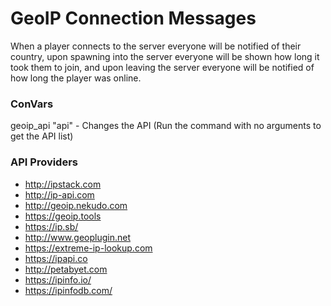 # GeoIP Connection Messages

When a player connects to the server everyone will be notified of their country, upon spawning into the server everyone will be shown how long it took them to join, and upon leaving the server everyone will be notified of how long the player was online.

### ConVars
geoip_api "api" - Changes the API (Run the command with no arguments to get the API list)

### API Providers
* http://ipstack.com
* http://ip-api.com
* http://geoip.nekudo.com
* https://geoip.tools
* https://ip.sb/
* http://www.geoplugin.net
* https://extreme-ip-lookup.com
* https://ipapi.co
* http://petabyet.com
* https://ipinfo.io/
* https://ipinfodb.com/

